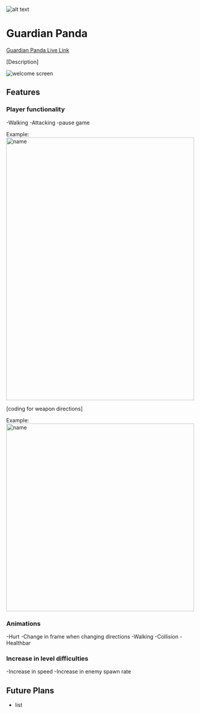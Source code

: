 ![alt text](https://github.com/michelle-ha/GuardianPanda/blob/main/images/guardian.png "Logo")


# Guardian Panda

[Guardian Panda Live Link](https://michelle-ha.github.io/GuardianPanda/)

[Description]

<img src="https://github.com/michelle-ha/GuardianPanda/blob/main/images/welcome_screen.png" alt="welcome screen"/>


## Features

### Player functionality
-Walking
-Attacking
-pause game

Example: <img src="gif url" alt="name" width="500" height="700"/>

[coding for weapon directions]

Example: <img src="image url" alt="name" width="500" height="500"/>

### Animations
-Hurt
-Change in frame when changing directions
-Walking
-Collision
-Healthbar

### Increase in level difficulties
-Increase in speed
-Increase in enemy spawn rate

## Future Plans
* list 
